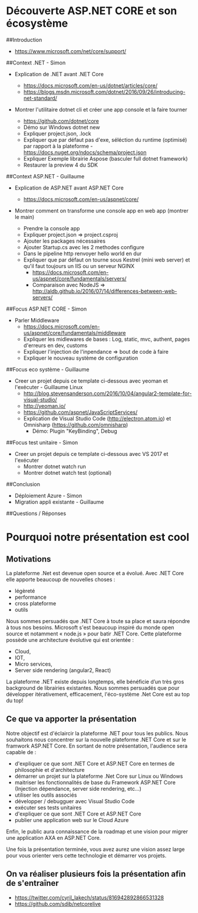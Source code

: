 
# Découverte ASP.NET CORE et son écosystème

##Introduction
- https://www.microsoft.com/net/core/support/

##Context .NET - Simon
- Explication de .NET avant .NET Core 
    - https://docs.microsoft.com/en-us/dotnet/articles/core/
    - https://blogs.msdn.microsoft.com/dotnet/2016/09/26/introducing-net-standard/
    
- Montrer l'utilitaire dotnet cli et créer une app console et la faire tourner 
    - https://github.com/dotnet/core
    - Démo sur Windows dotnet new
    - Expliquer project.json, .lock
    - Expliquer que par défaut pas d'exe, séléction du runtime (optimisé) par rapport à la plateforme
            - https://docs.nuget.org/ndocs/schema/project.json
    - Expliquer Exemple librairie Aspose (basculer full dotnet framework)
    - Restaurer la preview 4 du SDK

##Context ASP.NET - Guillaume
- Explication de ASP.NET avant ASP.NET Core 
    - https://docs.microsoft.com/en-us/aspnet/core/

- Montrer comment on transforme une console app en web app (montrer le main)
    - Prendre la console app 
    - Expliquer project.json => project.csproj
    - Ajouter les packages nécessaires
    - Ajouter Startup.cs avec les 2 methodes configure
    - Dans le pipeline http renvoyer hello world en dur
    - Expliquer que par défaut on tourne sous Kestrel (mini web server) et qu'il faut toujours un IIS ou un serveur NGINX
        - https://docs.microsoft.com/en-us/aspnet/core/fundamentals/servers/
        - Comparaison avec NodeJS => http://aldb.github.io/2016/07/14/differences-between-web-servers/

##Focus ASP.NET CORE - Simon
 - Parler Middleware 
    - https://docs.microsoft.com/en-us/aspnet/core/fundamentals/middleware
    - Expliquer les midlewares de bases : Log, static, mvc, authent, pages d'erreurs en dev, customs 
    - Expliquer l'injection de l'inpendance => bout de code à faire
    - Expliquer le nouveau système de configuration

##Focus eco système - Guillaume
- Creer un projet depuis ce template ci-dessous avec yeoman et l'exécuter - Guillaume Linux
    - http://blog.stevensanderson.com/2016/10/04/angular2-template-for-visual-studio/ 
    - http://yeoman.io/
    - https://github.com/aspnet/JavaScriptServices/
    - Explication de Visual Studio Code (http://electron.atom.io) et Omnisharp (https://github.com/omnisharp)
        - Démo: Plugin "KeyBinding", Debug 

##Focus test unitaire - Simon
- Creer un projet depuis ce template ci-dessous avec VS 2017 et l'exécuter 
    - Montrer dotnet watch run
    - Montrer dotnet watch test (optional)

##Conclusion
- Déploiement Azure - Simon
- Migration appli existante - Guillaume

##Questions / Réponses


# Pourquoi notre présentation est cool

## Motivations 
La plateforme .Net est devenue open source et a évolué. 
Avec .NET Core elle apporte beaucoup de nouvelles choses : 
- légèreté
- performance
- cross plateforme
- outils 

Nous sommes persuadés que .NET Core à toute sa place et saura répondre à tous nos besoins.
Microsoft s'est beaucoup inspiré du monde open source et notamment « node.js » pour batir .NET Core. 
Cette plateforme possède une architecture évolutive qui est orientée  :
- Cloud,
- IOT,
- Micro services,
- Server side rendering (angular2, React)

La plateforme .NET existe depuis longtemps, elle bénéficie d’un très gros background de librairies existantes.
Nous sommes persuadés que pour développer itérativement, efficacement, l'éco-système .Net Core est au top du top!

## Ce que va apporter la présentation
Notre objectif est d'éclaircir la plateforme .NET pour tous les publics.
Nous souhaitons nous concentrer sur la nouvelle plateforme .NET Core et sur le framwork ASP.NET Core.
En sortant de notre présentation, l'audience sera capable de :
- d'expliquer ce que sont .NET Core et ASP.NET Core en termes de philosophie et d'architecture
- démarrer un projet sur la plateforme .Net Core sur Linux ou Windows
- maitriser les fonctionnalités de base du Framework ASP.NET Core (Injection dépendance, server side rendering, etc...)
- utiliser les outils associés
- développer / debugguer avec Visual Studio Code  
- exécuter ses tests unitaires 
- d'expliquer ce que sont .NET Core et ASP.NET Core
- publier une application web sur le Cloud Azure

Enfin, le public aura connaissance de la roadmap et une vision pour migrer une application AXA en ASP.NET Core.

Une fois la présentation terminée, vous avez aurez une vision assez large pour vous orienter vers cette technologie et démarrer vos projets.

## On va réaliser plusieurs fois la présentation afin de s'entraîner
- https://twitter.com/cyril_lakech/status/816942892866531328
- https://github.com/sdib/netcorelive

